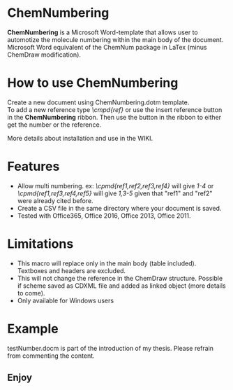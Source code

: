 # ChemNumbering

**ChemNumbering** is a Microsoft Word-template that allows user to automotize the molecule numbering within the main body of the document.   
Microsoft Word equivalent of the ChemNum package in LaTex (minus ChemDraw modification).


# How to use ChemNumbering
Create a new document using ChemNumbering.dotm template.    
To add a new reference type _\cmpd{ref}_ or use the insert reference button in the **ChemNumbering** ribbon.
Then use the button in the ribbon to either get the number or the reference.      

More details about installation and use in the WIKI.


# Features
 - Allow multi numbering. ex: _\cpmd{ref1,ref2,ref3,ref4}_ will give _1-4_ or _\cpmd{ref1,ref3,ref4,ref5}_ will give _1,3-5_ given that "ref1" and "ref2" were already cited before.
 - Create a CSV file in the same directory where your document is saved.
 - Tested with Office365, Office 2016, Office 2013, Office 2011.
 
 
# Limitations
- This macro will replace only in the main body (table included). Textboxes and headers are excluded.
- This will not change the reference in the ChemDraw structure. Possible if scheme saved as CDXML file and added as linked object (more details to come). 
- Only available for Windows users


# Example
testNumber.docm is part of the introduction of my thesis. Please refrain from commenting the content.

## Enjoy


